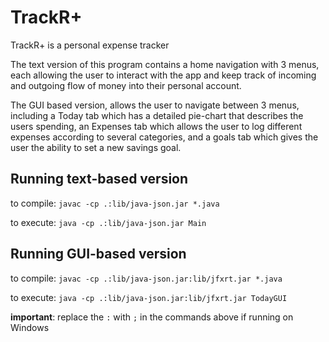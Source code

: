 # TrackR+

TrackR+ is a personal expense tracker

The text version of this program contains a home navigation with 3 menus,
each allowing the user to interact with the app and keep track of incoming and
outgoing flow of money into their personal account.

The GUI based version, allows the user to navigate between 3 menus, including a Today tab which has a detailed pie-chart that describes the users spending, an Expenses tab which allows the user to log different expenses according to several categories, and a goals tab which gives the user the ability to set a new savings goal.

## Running text-based version
to compile:
`javac -cp .:lib/java-json.jar *.java`

to execute:
`java -cp .:lib/java-json.jar Main`

## Running GUI-based version 
to compile: 
`javac -cp .:lib/java-json.jar:lib/jfxrt.jar *.java`

to execute:
`java -cp .:lib/java-json.jar:lib/jfxrt.jar TodayGUI`

**important**: replace the `:` with `;` in the commands above if running on Windows
